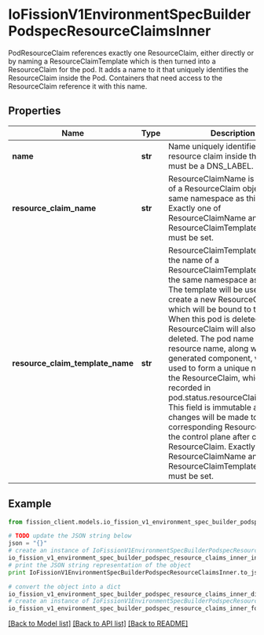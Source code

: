 # IoFissionV1EnvironmentSpecBuilderPodspecResourceClaimsInner

PodResourceClaim references exactly one ResourceClaim, either directly or by naming a ResourceClaimTemplate which is then turned into a ResourceClaim for the pod.  It adds a name to it that uniquely identifies the ResourceClaim inside the Pod. Containers that need access to the ResourceClaim reference it with this name.

## Properties

Name | Type | Description | Notes
------------ | ------------- | ------------- | -------------
**name** | **str** | Name uniquely identifies this resource claim inside the pod. This must be a DNS_LABEL. | 
**resource_claim_name** | **str** | ResourceClaimName is the name of a ResourceClaim object in the same namespace as this pod.  Exactly one of ResourceClaimName and ResourceClaimTemplateName must be set. | [optional] 
**resource_claim_template_name** | **str** | ResourceClaimTemplateName is the name of a ResourceClaimTemplate object in the same namespace as this pod.  The template will be used to create a new ResourceClaim, which will be bound to this pod. When this pod is deleted, the ResourceClaim will also be deleted. The pod name and resource name, along with a generated component, will be used to form a unique name for the ResourceClaim, which will be recorded in pod.status.resourceClaimStatuses.  This field is immutable and no changes will be made to the corresponding ResourceClaim by the control plane after creating the ResourceClaim.  Exactly one of ResourceClaimName and ResourceClaimTemplateName must be set. | [optional] 

## Example

```python
from fission_client.models.io_fission_v1_environment_spec_builder_podspec_resource_claims_inner import IoFissionV1EnvironmentSpecBuilderPodspecResourceClaimsInner

# TODO update the JSON string below
json = "{}"
# create an instance of IoFissionV1EnvironmentSpecBuilderPodspecResourceClaimsInner from a JSON string
io_fission_v1_environment_spec_builder_podspec_resource_claims_inner_instance = IoFissionV1EnvironmentSpecBuilderPodspecResourceClaimsInner.from_json(json)
# print the JSON string representation of the object
print IoFissionV1EnvironmentSpecBuilderPodspecResourceClaimsInner.to_json()

# convert the object into a dict
io_fission_v1_environment_spec_builder_podspec_resource_claims_inner_dict = io_fission_v1_environment_spec_builder_podspec_resource_claims_inner_instance.to_dict()
# create an instance of IoFissionV1EnvironmentSpecBuilderPodspecResourceClaimsInner from a dict
io_fission_v1_environment_spec_builder_podspec_resource_claims_inner_form_dict = io_fission_v1_environment_spec_builder_podspec_resource_claims_inner.from_dict(io_fission_v1_environment_spec_builder_podspec_resource_claims_inner_dict)
```
[[Back to Model list]](../README.md#documentation-for-models) [[Back to API list]](../README.md#documentation-for-api-endpoints) [[Back to README]](../README.md)


